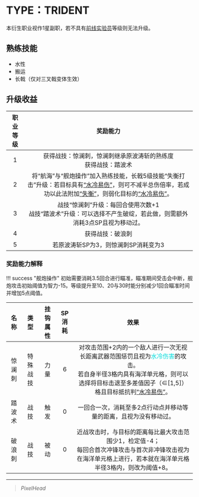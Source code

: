 # TYPE：TRIDENT

本衍生职业视作1星副职，若不具有<a href="../Frontline Experimenter" target="_blank">前线实验员</a>等级则无法升级。

## 熟练技能

* 水性
* 搬运
* 长戟（仅对三叉戟变体生效）

## 升级收益

职业等级|奖励能力
:--:|:--:
1|获得战技：惊澜刺，惊澜刺继承原波涛斩的熟练度<br>获得战技：踏波术
2|将“航海”与“舰炮操作”加入熟练技能，长戟5级技能“失衡打击”升级：若目标具有<a href="../../../../status/normal/#水冷易伤" target="_blank">“水冷易伤”</a>，则可不减半总伤倍率，若成功以此法附加<a href="../../../../status/normal/#失衡" target="_blank">“失衡”</a>，则弱化目标的<a href="../../../../status/normal/#水冷易伤" target="_blank">“水冷易伤”</a>。
3|战技“惊澜刺”升级：每回合使用次数+1<br>战技“踏波术”升级：可以选择不产生破绽，若此做，则需额外消耗3点SP且视为移动过。
4|获得战技：破浪刺
5|若原波涛斩SP为3，则惊澜刺SP消耗变为3

### 奖励能力解释

!!! success "舰炮操作"
    初始需要消耗3.5回合进行瞄准，瞄准期间受击会中断，舰炮攻击初始阈值为智力-15。等级提升至10、20与30时能分别减少1回合瞄准时间并增加5点阈值。

名称|类型|挂钩属性|SP消耗|效果
:--:|:--:|:--:|:--:|:--:
惊澜刺|特殊战技|力量|6|对攻击范围+2内的一个敌人进行一次无视长距离武器范围惩罚且视为<font color="#00dbdb">水冷伤害</font>的攻击。<br>若自身半径3格内具有海洋单元格，则可以选择将目标击退至多差值因子（∈[1,5]）格且目标抵抗判<a href="../../../../status/normal/#水冷易伤" target="_blank">“水冷易伤”</a>。
踏波术|战技|触发|0|一回合一次，消耗至多2点行动点并移动等量的距离，且视为没有移动过。
破浪刺|战技|被动|0|近战攻击时，与目标的距离每比最大攻击范围少1，检定值-4；<br>每回合首次冲锋攻击与首次非冲锋攻击视为在海洋单元格上进行，若本就在海洋单元格半径3格内，则改为阈值+8。

---

> *PixelHead*